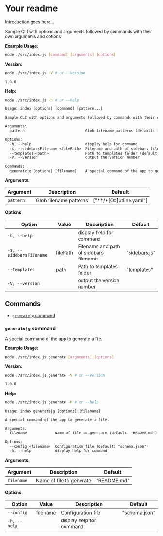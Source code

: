 # Your readme

Introduction goes here...

<!-- ::insert file="./src/index.js.md" -->
<!-- Inserted on: 2024-12-22T12:43:17.480Z -->
Sample CLI with options and arguments followed by commands with their own arguments and options

**Example Usage:**

```bash
node ./src/index.js [command] [arguments] [options]
```

**Version:**

```bash
node ./src/index.js -V # or --version
```

```txt
1.0.0
```

**Help:**

```bash
node ./src/index.js -h # or --help
```

```txt
Usage: index [options] [command] [pattern...]

Sample CLI with options and arguments followed by commands with their own arguments and options

Arguments:
  pattern                            Glob filename patterns (default: ["**/*[Oo]utline.yaml"])

Options:
  -h, --help                         display help for command
  -s, --sidebarsFilename <filePath>  Filename and path of sidebars filename (default: "sidebars.js")
  --templates <path>                 Path to templates folder (default: "templates")
  -V, --version                      output the version number

Commands:
  generate|g [options] [filename]    A special command of the app to generate a file.

```

**Arguments:**

| Argument | Description | Default |
|---|---|---|
| `pattern` | Glob filename patterns | ["**/*[Oo]utline.yaml"] |

**Options:**

| Option | Value | Description | Default |
|---|---- |---|---|
| `-h, --help` |  | display help for command |  |
| `-s, --sidebarsFilename` | filePath   | Filename and path of sidebars filename | "sidebars.js" |
| `--templates` | path   | Path to templates folder | "templates" |
| `-V, --version` |  | output the version number |  |

## Commands

- [`generate|g` command](#generate|g-command)

### `generate|g` command

A special command of the app to generate a file.

**Example Usage:**

```bash
node ./src/index.js generate [arguments] [options]
```

**Version:**

```bash
node ./src/index.js generate -V # or --version
```

```txt
1.0.0
```

**Help:**

```bash
node ./src/index.js generate -h # or --help
```

```txt
Usage: index generate|g [options] [filename]

A special command of the app to generate a file.

Arguments:
  filename             Name of file to generate (default: "README.md")

Options:
  --config <filename>  Configuration file (default: "schema.json")
  -h, --help           display help for command

```

**Arguments:**

| Argument | Description | Default |
|---|---|---|
| `filename` | Name of file to generate | "README.md" |

**Options:**

| Option | Value | Description | Default |
|---|---- |---|---|
| `--config` | filename   | Configuration file | "schema.json" |
| `-h, --help` |  | display help for command |  |


<!-- :/insert -->
